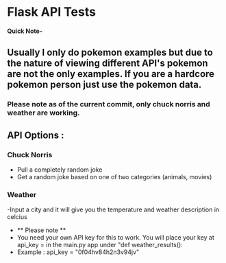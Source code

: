 # Flask API Tests

**Quick Note-**
## Usually I only do pokemon examples but due to the nature of viewing different API's pokemon are not the only examples. If you are a hardcore pokemon person just use the pokemon data. 

### Please note as of the current commit, only chuck norris and weather are working.

## API Options :
### Chuck Norris
- Pull a completely random joke
- Get a random joke based on one of two categories (animals, movies)
### Weather
-Input a city and it will give you the temperature and weather description in celcius
- ** Please note **
- You need your own API key for this to work. You will place your key at api_key = in the main.py app under "def weather_results(): 
- Example : api_key = "0f04hv84h2n3v94jv"